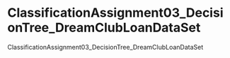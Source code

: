 # ClassificationAssignment03_DecisionTree_DreamClubLoanDataSet
ClassificationAssignment03_DecisionTree_DreamClubLoanDataSet

